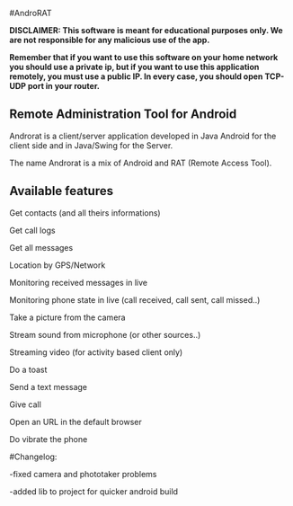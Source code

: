 #AndroRAT
 
<b>DISCLAIMER: This software is meant for educational purposes only. We are not responsible for any malicious use of the app.</b>

<b>Remember that if you want to use this software on your home network you should use a private ip, but if you want to use this application remotely, you must use a public IP. In every case, you should open TCP-UDP port in your router.</b>


## Remote Administration Tool for Android

Androrat is a client/server application developed in Java Android for the client side and in Java/Swing for the Server.

The name Androrat is a mix of Android and RAT (Remote Access Tool).


## Available features

Get contacts (and all theirs informations)

Get call logs

Get all messages

Location by GPS/Network

Monitoring received messages in live

Monitoring phone state in live (call received, call sent, call missed..)

Take a picture from the camera

Stream sound from microphone (or other sources..)

Streaming video (for activity based client only)

Do a toast

Send a text message

Give call

Open an URL in the default browser

Do vibrate the phone

#Changelog:

-fixed camera and phototaker problems

-added lib to project for quicker android build


